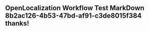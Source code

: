 <properties
ms.topic="hero-topic"
ms.test1="hero-topic"
ms.test2="test"/>

## OpenLocalization Workflow Test MarkDown 8b2ac126-4b53-47bd-af91-c3de8015f384 thanks!
